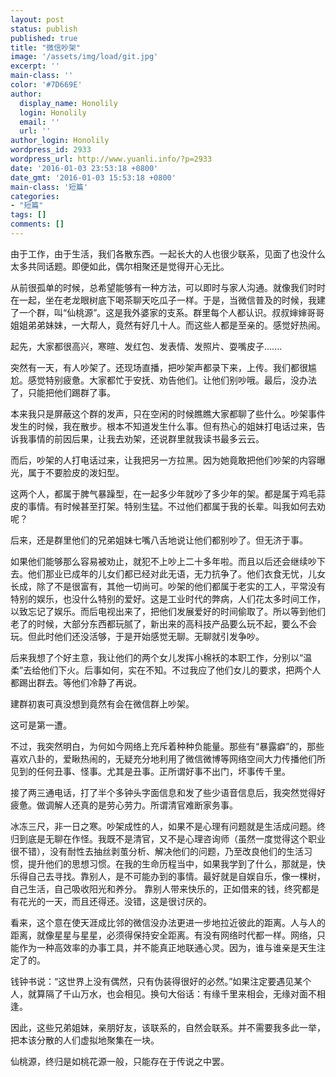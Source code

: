 ```yaml
---
layout: post
status: publish
published: true
title: "微信吵架"
image: '/assets/img/load/git.jpg'
excerpt: ''
main-class: ''
color: '#7D669E'
author:
  display_name: Honolily
  login: Honolily
  email: ''
  url: ''
author_login: Honolily
wordpress_id: 2933
wordpress_url: http://www.yuanli.info/?p=2933
date: '2016-01-03 23:53:18 +0800'
date_gmt: '2016-01-03 15:53:18 +0800'
main-class: '短篇'
categories:
- "短篇"
tags: []
comments: []
---
```

由于工作，由于生活，我们各散东西。一起长大的人也很少联系，见面了也没什么太多共同话题。即便如此，偶尔相聚还是觉得开心无比。

从前很孤单的时候，总希望能够有一种方法，可以即时与家人沟通。就像我们时时在一起，坐在老龙眼树底下喝茶聊天吃瓜子一样。于是，当微信普及的时候，我建了一个群，叫&ldquo;仙桃源&rdquo;。这是我外婆家的支系。群里每个人都认识。叔叔婶婶哥哥姐姐弟弟妹妹，一大帮人，竟然有好几十人。而这些人都是至亲的。感觉好热闹。

起先，大家都很高兴，寒暄、发红包、发表情、发照片、耍嘴皮子.......

突然有一天，有人吵架了。还现场直播，把吵架声都录下来，上传。我们都很尴尬。感觉特别疲惫。大家都忙于安抚、劝告他们。让他们别吵哦。最后，没办法了，只能把他们踢群了事。

本来我只是屏蔽这个群的发声，只在空闲的时候瞧瞧大家都聊了些什么。吵架事件发生的时候，我在散步。根本不知道发生什么事。但有热心的姐妹打电话过来，告诉我事情的前因后果，让我去劝架，还说群里就我读书最多云云。

而后，吵架的人打电话过来，让我把另一方拉黑。因为她竟敢把他们吵架的内容曝光，属于不要脸皮的泼妇型。

这两个人，都属于脾气暴躁型，在一起多少年就吵了多少年的架。都是属于鸡毛蒜皮的事情。有时候甚至打架。特别生猛。不过他们都属于我的长辈。叫我如何去劝呢？

后来，还是群里他们的兄弟姐妹七嘴八舌地说让他们都别吵了。但无济于事。

如果他们能够那么容易被劝止，就犯不上吵上二十多年啦。而且以后还会继续吵下去。他们那业已成年的儿女们都已经对此无语，无力抗争了。他们衣食无忧，儿女长成，除了不是很富有，其他一切尚可。吵架的他们都属于老实的工人，平常没有特别的娱乐，也没什么特别的爱好。这是工业时代的弊病，人们花太多时间工作，以致忘记了娱乐。而后电视出来了，把他们发展爱好的时间偷取了。所以等到他们老了的时候，大部分东西都玩腻了，新出来的高科技产品要么玩不起，要么不会玩。但此时他们还没活够，于是开始感觉无聊。无聊就引发争吵。

后来我想了个好主意，我让他们的两个女儿发挥小棉袄的本职工作，分别以&ldquo;温柔&rdquo;去给他们下火。后事如何，实在不知。不过我应了他们女儿的要求，把两个人都踢出群去。等他们冷静了再说。

建群初衷可真没想到竟然有会在微信群上吵架。

这可是第一遭。

不过，我突然明白，为何如今网络上充斥着种种负能量。那些有&ldquo;暴露癖&rdquo;的，那些喜欢八卦的，爱瞅热闹的，无疑充分地利用了微信微博等网络空间大力传播他们所见到的任何丑事、怪事。尤其是丑事。正所谓好事不出门，坏事传千里。

接了两三通电话，打了半个多钟头字面信息和发了些少语音信息后，我突然觉得好疲惫。做调解人还真的是劳心劳力。所谓清官难断家务事。

冰冻三尺，非一日之寒。吵架成性的人，如果不是心理有问题就是生活成问题。终归到底是无聊在作怪。我既不是清官，又不是心理咨询师（虽然一度觉得这个职业很不错），没有耐性去抽丝剥茧分析、解决他们的问题，乃至改良他们的生活习惯，提升他们的思想习惯。在我的生命历程当中，如果我学到了什么，那就是，快乐得自己去寻找。靠别人，是不可能办到的事情。最好就是自娱自乐，像一棵树，自己生活，自己吸收阳光和养分。 靠别人带来快乐的，正如借来的钱，终究都是有花光的一天，而且还得还。没错，这是很讨厌的。

看来，这个意在使天涯成比邻的微信没办法更进一步地拉近彼此的距离。人与人的距离，就像星星与星星，必须得保持安全距离。有没有网络时代都一样。网络，只能作为一种高效率的办事工具，并不能真正地联通心灵。因为，谁与谁亲是天生注定了的。

钱钟书说：&ldquo;这世界上没有偶然，只有伪装得很好的必然。&rdquo;如果注定要遇见某个人，就算隔了千山万水，也会相见。换句大俗话：有缘千里来相会，无缘对面不相逢。

因此，这些兄弟姐妹，亲朋好友，该联系的，自然会联系。并不需要我多此一举，把本该分散的人们虚拟地聚集在一块。

仙桃源，终归是如桃花源一般，只能存在于传说之中罢。


